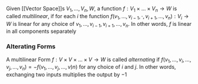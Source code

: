 Given [[Vector Space]]s $V_1,\dots,V_n, W$, a function $f:V_1\times \dots \times V_n \rightarrow W$ is called *multilinear*, if for each $i$ the function $f(v_1,\dots,v_{i-1},\cdot,v_{i+1},\dots, v_n): V_i\rightarrow W$ is linear for any choice of $v_1,\dots,v_{i-1},v_{i+1},\dots,v_n$.
In other words, $f$ is linear in all components separately 

### Alterating Forms 
A multilinear Form $f:V\times V\times \dots \times V \rightarrow W$ is called *alternating* if $f(v_1,\dots,v_i,\dots,v_j,\dots,v_n) = -f(v_1,\dots,v_j,\dots,v)n)$ for any choice of $i$ and $j$.
In other words, exchanging two inputs multiplies the output by $-1$